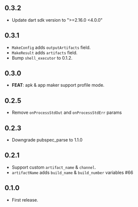## 0.3.2

* Update dart sdk version to ">=2.16.0 <4.0.0"

## 0.3.1

* `MakeConfig` adds `outputArtifacts` field.
* `MakeResult` adds `artifacts` field.
* Bump `shell_executor` to 0.1.2.

## 0.3.0

* **FEAT**: apk & app maker support profile mode.

## 0.2.5

* Remove `onProcessStdOut` and `onProcessStdErr` params

## 0.2.3

* Downgrade pubspec_parse to 1.1.0

## 0.2.1

* Support custom `artifact_name` & `channel`.
* `artifactName` adds `build_name` & `build_number` variables #66

## 0.1.0

* First release.
